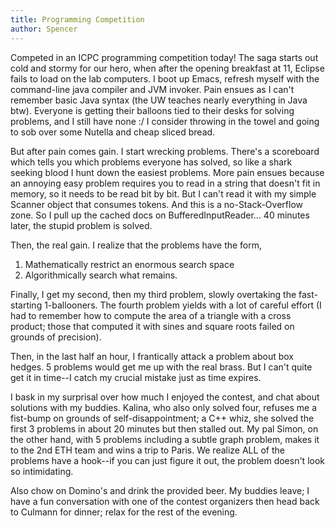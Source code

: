 ```yaml
---
title: Programming Competition
author: Spencer
---
```


Competed in an ICPC programming competition today! The saga starts out cold and stormy for our hero, when after the opening breakfast at 11, Eclipse fails to load on the lab computers. I boot up Emacs, refresh myself with the command-line java compiler and JVM invoker. Pain ensues as I can't remember basic Java syntax (the UW teaches nearly everything in Java btw). Everyone is getting their balloons tied to their desks for solving problems, and I still have none :/ I consider throwing in the towel and going to sob over some Nutella and cheap sliced bread.

But after pain comes gain. I start wrecking problems. There's a scoreboard which tells you which problems everyone has solved, so like a shark seeking blood I hunt down the easiest problems. More pain ensues because an annoying easy problem requires you to read in a string that doesn't fit in memory, so it needs to be read bit by bit. But I can't read it with my simple Scanner object that consumes tokens. And this is a no-Stack-Overflow zone. So I pull up the cached docs on BufferedInputReader... 40 minutes later, the stupid problem is solved.

Then, the real gain. I realize that the problems have the form,

1. Mathematically restrict an enormous search space
2. Algorithmically search what remains.

Finally, I get my second, then my third problem, slowly overtaking the fast-starting 1-ballooners. The fourth problem yields with a lot of careful effort (I had to remember how to compute the area of a triangle with a cross product; those that computed it with sines and square roots failed on grounds of precision).

Then, in the last half an hour, I frantically attack a problem about box hedges. 5 problems would get me up with the real brass. But I can't quite get it in time--I catch my crucial mistake just as time expires.

I bask in my surprisal over how much I enjoyed the contest, and chat about solutions with my buddies. Kalina, who also only solved four, refuses me a fist-bump on grounds of self-disappointment; a C++ whiz, she solved the first 3 problems in about 20 minutes but then stalled out. My pal Simon, on the other hand, with 5 problems including a subtle graph problem, makes it to the 2nd ETH team and wins a trip to Paris. We realize ALL of the problems have a hook--if you can just figure it out, the problem doesn't look so intimidating.

Also chow on Domino's and drink the provided beer. My buddies leave; I have a fun conversation with one of the contest organizers then head back to Culmann for dinner; relax for the rest of the evening.


